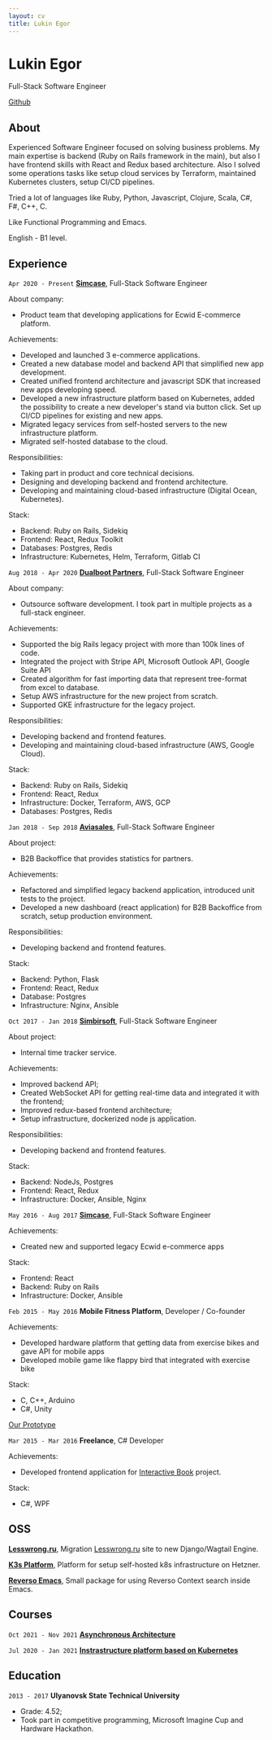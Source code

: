 ```yaml
---
layout: cv
title: Lukin Egor 
---
```

# Lukin Egor
Full-Stack Software Engineer

<div id="webaddress">
  <a href="https://github.com/LukinEgor" target="__blank">Github</a>
</div>

## About
Experienced Software Engineer focused on solving business problems. My main expertise is backend (Ruby on Rails framework in the main), but also I have frontend skills with React and Redux based architecture. Also I solved some operations tasks like setup cloud services by Terraform, maintained Kubernetes clusters, setup CI/CD pipelines.

Tried a lot of languages like Ruby, Python, Javascript, Clojure, Scala, C#, F#, C++, C.

Like Functional Programming and Emacs.

English - B1 level.

## Experience

`Apr 2020 - Present`
__<a href="https://simcase.tech/" target="__blank">Simcase</a>__, Full-Stack Software Engineer

About company:
- Product team that developing applications for Ecwid E-commerce platform.

Achievements:
- Developed and launched 3 e-commerce applications.
- Created a new database model and backend API that simplified new app development.
- Created unified frontend architecture and javascript SDK that increased new apps developing speed.
- Developed a new infrastructure platform based on Kubernetes, added the possibility to create a new developer's stand via button click. Set up CI/CD pipelines for existing and new apps. 
- Migrated legacy services from self-hosted servers to the new infrastructure platform.
- Migrated self-hosted database to the cloud.

Responsibilities:
- Taking part in product and core technical decisions.
- Designing and developing backend and frontend architecture.
- Developing and maintaining cloud-based infrastructure (Digital Ocean, Kubernetes).

Stack:
- Backend: Ruby on Rails, Sidekiq
- Frontend: React, Redux Toolkit
- Databases: Postgres, Redis
- Infrastructure: Kubernetes, Helm, Terraform, Gitlab CI

`Aug 2018 - Apr 2020`
__<a href="https://dualboot.com/" target="__blank">Dualboot Partners</a>__, Full-Stack Software Engineer

About company:
- Outsource software development. I took part in multiple projects as a full-stack engineer.

Achievements:
- Supported the big Rails legacy project with more than 100k lines of code.
- Integrated the project with Stripe API, Microsoft Outlook API, Google Suite API
- Created algorithm for fast importing data that represent tree-format from excel to database.
- Setup AWS infrastructure for the new project from scratch.
- Supported GKE infrastructure for the legacy project.

Responsibilities:
- Developing backend and frontend features.
- Developing and maintaining cloud-based infrastructure (AWS, Google Cloud).

Stack:
- Backend: Ruby on Rails, Sidekiq
- Frontend: React, Redux
- Infrastructure: Docker, Terraform, AWS, GCP
- Databases: Postgres, Redis

`Jan 2018 - Sep 2018`
__<a href="https://aviasales.com/" target="__blank">Aviasales</a>__, Full-Stack Software Engineer

About project:
- B2B Backoffice that provides statistics for partners.

Achievements:
- Refactored and simplified legacy backend application, introduced unit tests to the project.
- Developed a new dashboard (react application) for B2B Backoffice from scratch, setup production environment.

Responsibilities:
- Developing backend and frontend features.

Stack:
- Backend: Python, Flask
- Frontend: React, Redux
- Database: Postgres
- Infrastructure: Nginx, Ansible

`Oct 2017 - Jan 2018`
__<a href="https://simbirsoft.com/" target="__blank">Simbirsoft</a>__, Full-Stack Software Engineer

About project:
- Internal time tracker service.

Achievements:
- Improved backend API;
- Created WebSocket API for getting real-time data and integrated it with the frontend;
- Improved redux-based frontend architecture;
- Setup infrastructure, dockerized node js application.

Responsibilities:
- Developing backend and frontend features.

Stack:
- Backend: NodeJs, Postgres
- Frontend: React, Redux
- Infrastructure: Docker, Ansible, Nginx

`May 2016 - Aug 2017`
__<a href="https://simcase.tech/" target="__blank">Simcase</a>__, Full-Stack Software Engineer

Achievements:
- Created new and supported legacy Ecwid e-commerce apps

Stack:
- Frontend: React 
- Backend: Ruby on Rails
- Infrastructure: Docker, Ansible

`Feb 2015 - May 2016`
__Mobile Fitness Platform__, Developer / Co-founder

Achievements:
- Developed hardware platform that getting data from exercise bikes and gave API for mobile apps
- Developed mobile game like flappy bird that integrated with exercise bike

Stack:
- C, C++, Arduino
- C#, Unity

<a href="https://www.youtube.com/watch?v=tJYOnAQ17LU" target="__blank">Our Prototype</a>

`Mar 2015 - Mar 2016`
__Freelance__, C# Developer

Achievements:
- Developed frontend application for <a href="http://i-interra.ru/oborudovanie/interaktivnaya-kniga/" target="__blank">Interactive Book</a> project.

Stack:
- C#, WPF

## OSS

__<a href="https://github.com/LukinEgor/django-site" target="__blank">Lesswrong.ru</a>__, Migration <a href="https://lesswrong.ru" target="__blank">Lesswrong.ru</a> site to new Django/Wagtail Engine.

__<a href="https://github.com/LukinEgor/k3s-platform" target="__blank">K3s Platform</a>__, Platform for setup self-hosted k8s infrastructure on Hetzner.

__<a href="https://github.com/LukinEgor/reverso-emacs" target="__blank">Reverso Emacs</a>__, Small package for using Reverso Context search inside Emacs.


## Courses

`Oct 2021 - Nov 2021`
__<a href="https://github.com/LukinEgor/Awesome-Task-Exchange-System/blob/master/certificate.png">Asynchronous Architecture</a>__


`Jul 2020 - Jan 2021`
__<a href="https://github.com/LukinEgor/LukinEgor_platform">Instrastructure platform based on Kubernetes</a>__

## Education

`2013 - 2017`
__Ulyanovsk State Technical University__

- Grade: 4.52;
- Took part in competitive programming, Microsoft Imagine Cup and Hardware Hackathon.
